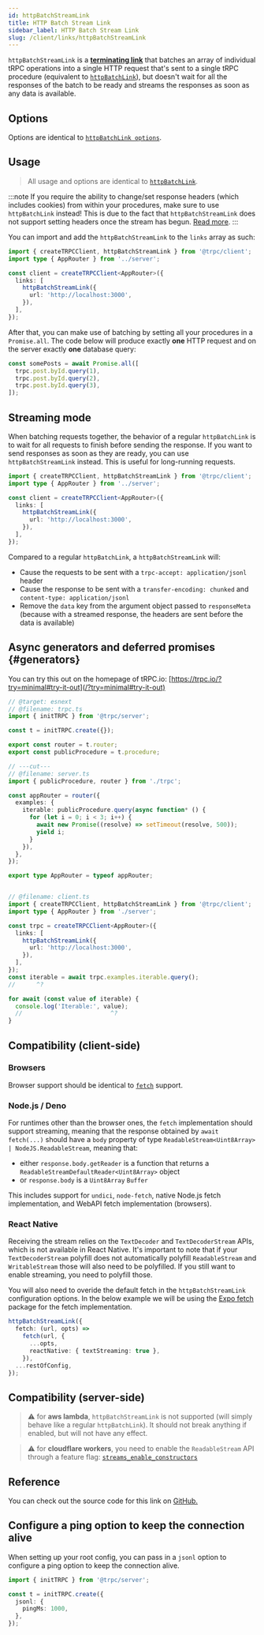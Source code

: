 ```yaml
---
id: httpBatchStreamLink
title: HTTP Batch Stream Link
sidebar_label: HTTP Batch Stream Link
slug: /client/links/httpBatchStreamLink
---
```


`httpBatchStreamLink` is a [**terminating link**](./overview.md#the-terminating-link) that batches an array of individual tRPC operations into a single HTTP request that's sent to a single tRPC procedure (equivalent to [`httpBatchLink`](./httpBatchLink.md)), but doesn't wait for all the responses of the batch to be ready and streams the responses as soon as any data is available.

## Options

Options are identical to [`httpBatchLink options`](./httpBatchLink.md#options).

## Usage

> All usage and options are identical to [`httpBatchLink`](./httpBatchLink.md).

:::note
If you require the ability to change/set response headers (which includes cookies) from within your procedures, make sure to use `httpBatchLink` instead! This is due to the fact that `httpBatchStreamLink` does not support setting headers once the stream has begun. [Read more](https://trpc.io/docs/client/links/httpBatchLink).
:::

You can import and add the `httpBatchStreamLink` to the `links` array as such:

```ts title="client/index.ts"
import { createTRPCClient, httpBatchStreamLink } from '@trpc/client';
import type { AppRouter } from '../server';

const client = createTRPCClient<AppRouter>({
  links: [
    httpBatchStreamLink({
      url: 'http://localhost:3000',
    }),
  ],
});
```

After that, you can make use of batching by setting all your procedures in a `Promise.all`. The code below will produce exactly **one** HTTP request and on the server exactly **one** database query:

```ts
const somePosts = await Promise.all([
  trpc.post.byId.query(1),
  trpc.post.byId.query(2),
  trpc.post.byId.query(3),
]);
```

## Streaming mode

When batching requests together, the behavior of a regular `httpBatchLink` is to wait for all requests to finish before sending the response. If you want to send responses as soon as they are ready, you can use `httpBatchStreamLink` instead. This is useful for long-running requests.

```ts title="client/index.ts"
import { createTRPCClient, httpBatchStreamLink } from '@trpc/client';
import type { AppRouter } from '../server';

const client = createTRPCClient<AppRouter>({
  links: [
    httpBatchStreamLink({
      url: 'http://localhost:3000',
    }),
  ],
});
```

Compared to a regular `httpBatchLink`, a `httpBatchStreamLink` will:

- Cause the requests to be sent with a `trpc-accept: application/jsonl` header
- Cause the response to be sent with a `transfer-encoding: chunked` and `content-type: application/jsonl`
- Remove the `data` key from the argument object passed to `responseMeta` (because with a streamed response, the headers are sent before the data is available)

## Async generators and deferred promises {#generators}

You can try this out on the homepage of tRPC.io: [https://trpc.io/?try=minimal#try-it-out](/?try=minimal#try-it-out)

```ts twoslash
// @target: esnext
// @filename: trpc.ts
import { initTRPC } from '@trpc/server';

const t = initTRPC.create({});

export const router = t.router;
export const publicProcedure = t.procedure;

// ---cut---
// @filename: server.ts
import { publicProcedure, router } from './trpc';

const appRouter = router({
  examples: {
    iterable: publicProcedure.query(async function* () {
      for (let i = 0; i < 3; i++) {
        await new Promise((resolve) => setTimeout(resolve, 500));
        yield i;
      }
    }),
  },
});

export type AppRouter = typeof appRouter;


// @filename: client.ts
import { createTRPCClient, httpBatchStreamLink } from '@trpc/client';
import type { AppRouter } from './server';

const trpc = createTRPCClient<AppRouter>({
  links: [
    httpBatchStreamLink({
      url: 'http://localhost:3000',
    }),
  ],
});
const iterable = await trpc.examples.iterable.query();
//      ^?

for await (const value of iterable) {
  console.log('Iterable:', value);
  //                         ^?
}
```

## Compatibility (client-side)

### Browsers

Browser support should be identical to [`fetch`](https://caniuse.com/fetch) support.

### Node.js / Deno

For runtimes other than the browser ones, the `fetch` implementation should support streaming, meaning that the response obtained by `await fetch(...)` should have a `body` property of type `ReadableStream<Uint8Array> | NodeJS.ReadableStream`, meaning that:

- either `response.body.getReader` is a function that returns a `ReadableStreamDefaultReader<Uint8Array>` object
- or `response.body` is a `Uint8Array` `Buffer`

This includes support for `undici`, `node-fetch`, native Node.js fetch implementation, and WebAPI fetch implementation (browsers).

### React Native

Receiving the stream relies on the `TextDecoder` and `TextDecoderStream` APIs, which is not available in React Native. It's important to note that if your `TextDecoderStream` polyfill does not automatically polyfill `ReadableStream` and `WritableStream` those will also need to be polyfilled. If you still want to enable streaming, you need to polyfill those.

You will also need to overide the default fetch in the `httpBatchStreamLink` configuration options. In the below example we will be using the [Expo fetch](https://docs.expo.dev/versions/latest/sdk/expo/) package for the fetch implementation.

```typescript
httpBatchStreamLink({
  fetch: (url, opts) =>
    fetch(url, {
      ...opts,
      reactNative: { textStreaming: true },
    }),
  ...restOfConfig,
});
```

## Compatibility (server-side)

> ⚠️ for **aws lambda**, `httpBatchStreamLink` is not supported (will simply behave like a regular `httpBatchLink`). It should not break anything if enabled, but will not have any effect.

> ⚠️ for **cloudflare workers**, you need to enable the `ReadableStream` API through a feature flag: [`streams_enable_constructors`](https://developers.cloudflare.com/workers/platform/compatibility-dates#streams-constructors)

## Reference

You can check out the source code for this link on [GitHub.](https://github.com/trpc/trpc/blob/main/packages/client/src/links/httpBatchStreamLink.ts)

## Configure a ping option to keep the connection alive

When setting up your root config, you can pass in a `jsonl` option to configure a ping option to keep the connection alive.

```ts
import { initTRPC } from '@trpc/server';

const t = initTRPC.create({
  jsonl: {
    pingMs: 1000,
  },
});
```
